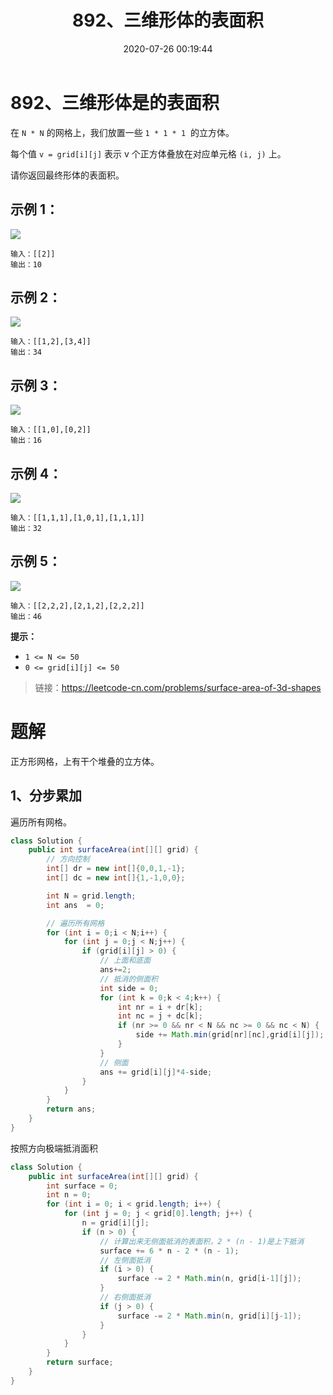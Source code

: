﻿---
title: 892、三维形体的表面积
categories:
- leetcode
tags:
  - null
date: 2020-07-26 00:19:44
---

# 892、三维形体是的表面积
在 `N * N` 的网格上，我们放置一些 `1 * 1 * 1`  的立方体。

每个值 `v = grid[i][j]` 表示 v 个正方体叠放在对应单元格 `(i, j)` 上。

请你返回最终形体的表面积。


## 示例 1：
![](/images/892-case-1.png)
```
输入：[[2]]
输出：10
```
## 示例 2：
![](/images/892-case-2.png)
```
输入：[[1,2],[3,4]]
输出：34
```
## 示例 3：
![](/images/892-case-3.png)
```
输入：[[1,0],[0,2]]
输出：16
```
## 示例 4：
![](/images/892-case-4.png)
```
输入：[[1,1,1],[1,0,1],[1,1,1]]
输出：32
```
## 示例 5：
![](/images/892-case-5.png)
```
输入：[[2,2,2],[2,1,2],[2,2,2]]
输出：46
```

**提示：**

- `1 <= N <= 50`
- `0 <= grid[i][j] <= 50`

> 链接：https://leetcode-cn.com/problems/surface-area-of-3d-shapes

# 题解
正方形网格，上有干个堆叠的立方体。
## 1、分步累加
遍历所有网格。

```Java
class Solution {
    public int surfaceArea(int[][] grid) {
        // 方向控制
        int[] dr = new int[]{0,0,1,-1};
        int[] dc = new int[]{1,-1,0,0};

        int N = grid.length;
        int ans  = 0;

        // 遍历所有网格
        for (int i = 0;i < N;i++) {
            for (int j = 0;j < N;j++) {
                if (grid[i][j] > 0) {
                    // 上面和底面
                    ans+=2;
                    // 抵消的侧面积
                    int side = 0;
                    for (int k = 0;k < 4;k++) {
                        int nr = i + dr[k];
                        int nc = j + dc[k];
                        if (nr >= 0 && nr < N && nc >= 0 && nc < N) {
                            side += Math.min(grid[nr][nc],grid[i][j]);
                        }
                    }
                    // 侧面
                    ans += grid[i][j]*4-side;
                }
            }
        }
        return ans;
    }
}
```
按照方向极端抵消面积
```Java
class Solution {
    public int surfaceArea(int[][] grid) {
        int surface = 0;
        int n = 0;
        for (int i = 0; i < grid.length; i++) {
            for (int j = 0; j < grid[0].length; j++) {
                n = grid[i][j];
                if (n > 0) {
                    // 计算出来无侧面抵消的表面积，2 * (n - 1)是上下抵消
                    surface += 6 * n - 2 * (n - 1);
                    // 左侧面抵消
                    if (i > 0) {
                        surface -= 2 * Math.min(n, grid[i-1][j]);
                    }
                    // 右侧面抵消
                    if (j > 0) {
                        surface -= 2 * Math.min(n, grid[i][j-1]);
                    }        
                }
            }
        }
        return surface;
    }
}
```